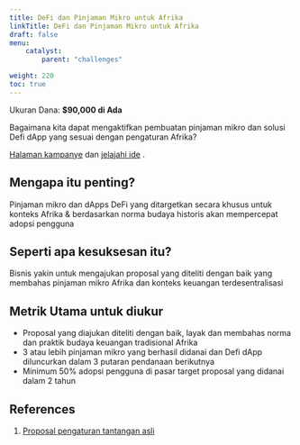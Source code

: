 ```yaml
---
title: DeFi dan Pinjaman Mikro untuk Afrika
linkTitle: DeFi dan Pinjaman Mikro untuk Afrika
draft: false
menu:
    catalyst:
        parent: "challenges"

weight: 220
toc: true
---
```


Ukuran Dana: **$90,000 di Ada**

Bagaimana kita dapat mengaktifkan pembuatan pinjaman mikro dan solusi Defi dApp yang sesuai dengan pengaturan Afrika?

[Halaman kampanye](https://cardano.ideascale.com/a/campaign-home/26112) dan [jelajahi ide](https://cardano.ideascale.com/a/ideas/top/campaign-filter/byids/campaigns/26112/stage/unspecified) .

## Mengapa itu penting?

Pinjaman mikro dan dApps DeFi yang ditargetkan secara khusus untuk konteks Afrika &amp; berdasarkan norma budaya historis akan mempercepat adopsi pengguna

## Seperti apa kesuksesan itu?

Bisnis yakin untuk mengajukan proposal yang diteliti dengan baik yang membahas pinjaman mikro Afrika dan konteks keuangan terdesentralisasi

## Metrik Utama untuk diukur

- Proposal yang diajukan diteliti dengan baik, layak dan membahas norma dan praktik budaya keuangan tradisional Afrika
- 3 atau lebih pinjaman mikro yang berhasil didanai dan Defi dApp diluncurkan dalam 3 putaran pendanaan berikutnya
- Minimum 50% adopsi pengguna di pasar target proposal yang didanai dalam 2 tahun

## References

1. [Proposal pengaturan tantangan asli](https://cardano.ideascale.com/a/dtd/DeFi-and-Microlending-for-Africa/340138-48088)
